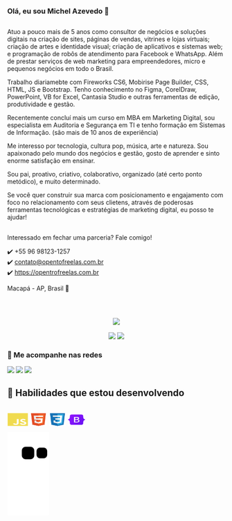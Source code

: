 ### Olá, eu sou Michel Azevedo 👋

##

Atuo a pouco mais de 5 anos como consultor de negócios e soluções digitais na criação de sites, páginas de vendas, vitrines e lojas virtuais; criação de artes e identidade visual; criação de aplicativos e sistemas web; e programação de robôs de atendimento para Facebook e WhatsApp. Além de prestar serviços de web marketing para empreendedores, micro e pequenos negócios em todo o Brasil.

Trabalho diariamebte com Fireworks CS6, Mobirise Page Builder, CSS, HTML, JS e Bootstrap. Tenho conhecimento no Figma, CorelDraw, PowerPoint, VB for Excel, Cantasia Studio e outras ferramentas de edição, produtividade e gestão.

Recentemente concluí mais um curso em MBA em Marketing Digital, sou especialista em Auditoria e Segurança em TI e tenho formação em Sistemas de Informação. (são mais de 10 anos de experiência)

Me interesso por tecnologia, cultura pop, música, arte e natureza. Sou apaixonado pelo mundo dos negócios e gestão, gosto de aprender e sinto enorme satisfação em ensinar.

Sou pai, proativo, criativo, colaborativo, organizado (até certo ponto metódico), e muito determinado.

Se você quer construir sua marca com posicionamento e engajamento com foco no relacionamento com seus clietens, através de poderosas ferramentas tecnológicas e estratégias de marketing digital, eu posso te ajudar!

##

Interessado em fechar uma parceria? Fale comigo!

✔️ +55 96 98123-1257
<br/>
✔️ contato@opentofreelas.com.br
<br/>
✔️ https://opentrofreelas.com.br
<br/>

Macapá - AP, Brasil 🏡 

##

<br/>

<p align = "center">
 <img height="285em" src="https://activity-graph.herokuapp.com/graph?username=michelfariasazevedo&theme=xcode">
</p> 

<p align="center">

<img height="160em" src="https://github-readme-streak-stats.herokuapp.com/?user=michelfariasazevedo&show_icons=true&locale=en&layout=compact&theme=dark" />
<img height="160em" src="https://github-readme-stats.vercel.app/api?username=michelfariasazevedo&theme=midnight-purple&show_icons=true"/>
</p>

<p align="center"></p>

### 📱 Me acompanhe nas redes
  
<div> 
 <a href="https://discord.io/michelfariasazevedo" target="_blank"><img src="https://img.shields.io/badge/Discord-7289DA?style=for-the-badge&logo=discord&logoColor=white" target="_blank"></a> 
  <a href="https://www.linkedin.com/in/azevedomichel" target="_blank"><img src="https://img.shields.io/badge/-LinkedIn-%230077B5?style=for-the-badge&logo=linkedin&logoColor=white" target="_blank"></a>
  <a href = "mailto:michelfariasazevedo@gmail.com"><img src="https://img.shields.io/badge/-Gmail-%23333?style=for-the-badge&logo=gmail&logoColor=white" target="_blank"></a>
  
## 🚀 Habilidades que estou desenvolvendo

<div style="display: inline_block"><br/>
  <img align="center" alt="Michel-Js" height="30" width="48" src="https://raw.githubusercontent.com/devicons/devicon/master/icons/javascript/javascript-plain.svg">
  <img align="center" alt="Michel-HTML" height="30" width="40" src="https://raw.githubusercontent.com/devicons/devicon/master/icons/html5/html5-original.svg">
  <img align="center" alt="Michel-CSS" height="30" width="40" src="https://raw.githubusercontent.com/devicons/devicon/master/icons/css3/css3-original.svg">
  <img align="center" alt="Michel-CSS" height="30" width="40" src="https://raw.githubusercontent.com/devicons/devicon/master/icons/bootstrap/bootstrap-original.svg">
  
</div>
  
 ![Snake animation](https://github.com/michelfariasazevedo/michelfariasazevedo/blob/output/github-contribution-grid-snake.svg)
